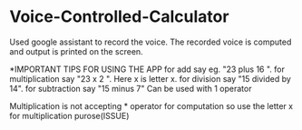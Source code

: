 # Voice-Controlled-Calculator

Used google assistant to record the voice.
The recorded voice is computed and output is printed on the screen.

*IMPORTANT TIPS FOR USING THE APP
for add say eg. "23 plus 16 ".
for multiplication say "23 x 2 ". Here x is letter x.
for division say "15 divided by 14".
for subtraction say "15 minus 7"
Can be used with 1 operator


Multiplication is not accepting * operator for computation so use the letter x for multiplication purose(ISSUE)
